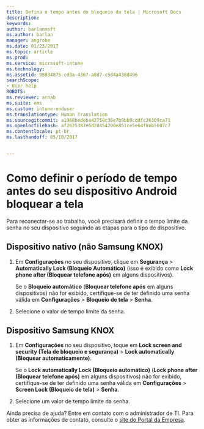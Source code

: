 ```yaml
---
title: Defina o tempo antes do bloqueio da tela | Microsoft Docs
description: 
keywords: 
author: barlanmsft
ms.author: barlan
manager: angrobe
ms.date: 01/23/2017
ms.topic: article
ms.prod: 
ms.service: microsoft-intune
ms.technology: 
ms.assetid: 98034875-cd3a-4367-a8d7-c5d4a438d496
searchScope:
- User help
ROBOTS: 
ms.reviewer: arnab
ms.suite: ems
ms.custom: intune-enduser
ms.translationtype: Human Translation
ms.sourcegitcommit: a1968bedeba42758c36e7b9bb9cddfc26309ca71
ms.openlocfilehash: af2625387e6d2d454200e851ce5e64f8eb5607c7
ms.contentlocale: pt-br
ms.lasthandoff: 05/10/2017


---
```


# <a name="how-to-set-the-amount-of-time-before-your-android-device-locks-its-screen"></a>Como definir o período de tempo antes do seu dispositivo Android bloquear a tela

Para reconectar-se ao trabalho, você precisará definir o tempo limite da senha no seu dispositivo seguindo as etapas para o tipo de dispositivo.

## <a name="native-non-samsung-knox-device"></a>Dispositivo nativo (não Samsung KNOX)

1.  Em **Configurações** no seu dispositivo, clique em **Segurança** &gt; **Automatically Lock (Bloqueio Automático)** (isso é exibido como **Lock phone after (Bloquear telefone após)** em alguns dispositivos).

    Se o **Bloqueio automático** (**Bloquear telefone após** em alguns dispositivos) não for exibido, certifique-se de ter definido uma senha válida em **Configurações** &gt; **Bloqueio de tela** &gt; **Senha**.

2.  Selecione o valor de tempo limite da senha.

## <a name="samsung-knox-device"></a>Dispositivo Samsung KNOX

1.  Em **Configurações** no seu dispositivo, toque em **Lock screen and security (Tela de bloqueio e segurança)** &gt; **Lock automatically (Bloquear automaticamente)**.

    Se o **Lock automatically Lock (Bloqueio automático)** (**Lock phone after (Bloquear telefone após)** em alguns dispositivos) não for exibido, certifique-se de ter definido uma senha válida em **Configurações** &gt; **Screen Lock (Bloqueio de tela)** &gt; **Senha**.

2.  Selecione um valor de tempo limite da senha.

Ainda precisa de ajuda? Entre em contato com o administrador de TI. Para obter as informações de contato, consulte o [site do Portal da Empresa](http://portal.manage.microsoft.com).

